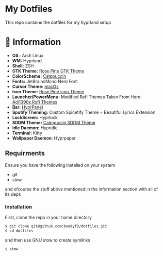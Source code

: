 # My Dotfiles

This repo contains the dotfiles for my hyprland setup

# 📗 Information

- **OS :** Arch Linux
- **WM:** Hyprland
- **Shell:** ZSH
- **GTK Theme:** [Rose Pine GTK Theme](https://github.com/rose-pine/gtk)
- **ColorScheme:** [Catppuccin](https://github.com/Catppuccin/catppuccin)
- **Fonts:** JetBrainsMono Nerd Font
- **Cursor Theme:** [macOs](https://github.com/ful1e5/apple_cursor)
- **Icon Theme:** [Rose Pine Icon Theme](https://github.com/rose-pine/gtk)
- **Launcher/PowerMenu:** Modified Rofi Themes Taken From Here: [Adi1090x Rofi Themes](https://github.com/adi1090x/rofi)
- **Bar:** [HyprPanel](https://github.com/Jas-SinghFSU/HyprPanel)
- **Spotify Theming:** Custom Spicetify Theme + Beautiful Lyrics Extension
- **LockScreen:** Hyprlock
- **SDDM Theme:** [Catppuccin SDDM Theme](https://github.com/catppuccin/sddm)
- **Idle Daemon:** Hypridle
- **Terminal:** Kitty
- **Wallpaper Daemon:** Hyprpaper

## Requirments

Ensure you have the following installed on your system

- git
- stow

and ofcourse the stuff above mentioned in the information section with all of its deps

### Installation

First, clone the repo in your home directory

```bash
$ git clone git@github.com:boodyf2/dotfiles.git
$ cd dotfiles
```

and then use GNU stow to create symlinks

```bash
$ stow .
```
